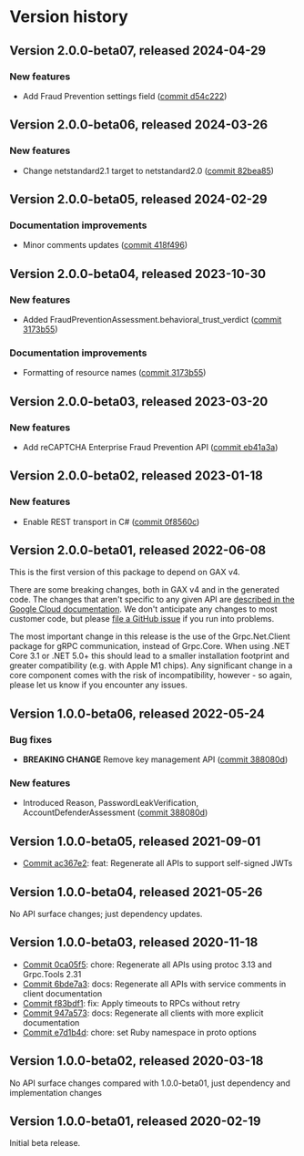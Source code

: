 # Version history

## Version 2.0.0-beta07, released 2024-04-29

### New features

- Add Fraud Prevention settings field ([commit d54c222](https://github.com/googleapis/google-cloud-dotnet/commit/d54c22206f0160a5cb1eb98d43b0d2c9740a741b))

## Version 2.0.0-beta06, released 2024-03-26

### New features

- Change netstandard2.1 target to netstandard2.0 ([commit 82bea85](https://github.com/googleapis/google-cloud-dotnet/commit/82bea850661975b9750ac30753528cc9d2e05240))

## Version 2.0.0-beta05, released 2024-02-29

### Documentation improvements

- Minor comments updates ([commit 418f496](https://github.com/googleapis/google-cloud-dotnet/commit/418f496915ce5047c5044f0a6ecd43b61316ba6f))

## Version 2.0.0-beta04, released 2023-10-30

### New features

- Added FraudPreventionAssessment.behavioral_trust_verdict ([commit 3173b55](https://github.com/googleapis/google-cloud-dotnet/commit/3173b555a518bf91958a460ad0f5577fe7488595))

### Documentation improvements

- Formatting of resource names ([commit 3173b55](https://github.com/googleapis/google-cloud-dotnet/commit/3173b555a518bf91958a460ad0f5577fe7488595))

## Version 2.0.0-beta03, released 2023-03-20

### New features

- Add reCAPTCHA Enterprise Fraud Prevention API ([commit eb41a3a](https://github.com/googleapis/google-cloud-dotnet/commit/eb41a3adb0a58af0445742dc390b0da61f9b3784))

## Version 2.0.0-beta02, released 2023-01-18

### New features

- Enable REST transport in C# ([commit 0f8560c](https://github.com/googleapis/google-cloud-dotnet/commit/0f8560c840725bf41bc060c8beecafc7d99f38eb))

## Version 2.0.0-beta01, released 2022-06-08

This is the first version of this package to depend on GAX v4.

There are some breaking changes, both in GAX v4 and in the generated
code. The changes that aren't specific to any given API are [described in the Google Cloud
documentation](https://cloud.google.com/dotnet/docs/reference/help/breaking-gax4).
We don't anticipate any changes to most customer code, but please [file a
GitHub issue](https://github.com/googleapis/google-cloud-dotnet/issues/new/choose)
if you run into problems.

The most important change in this release is the use of the Grpc.Net.Client package
for gRPC communication, instead of Grpc.Core. When using .NET Core 3.1 or .NET 5.0+
this should lead to a smaller installation footprint and greater compatibility (e.g.
with Apple M1 chips). Any significant change in a core component comes with the risk
of incompatibility, however - so again, please let us know if you encounter any
issues.
## Version 1.0.0-beta06, released 2022-05-24

### Bug fixes

- **BREAKING CHANGE** Remove key management API ([commit 388080d](https://github.com/googleapis/google-cloud-dotnet/commit/388080deee4af00ea62e2b43f115fc53becb38cb))

### New features

- Introduced Reason, PasswordLeakVerification, AccountDefenderAssessment ([commit 388080d](https://github.com/googleapis/google-cloud-dotnet/commit/388080deee4af00ea62e2b43f115fc53becb38cb))

## Version 1.0.0-beta05, released 2021-09-01

- [Commit ac367e2](https://github.com/googleapis/google-cloud-dotnet/commit/ac367e2): feat: Regenerate all APIs to support self-signed JWTs

## Version 1.0.0-beta04, released 2021-05-26

No API surface changes; just dependency updates.

## Version 1.0.0-beta03, released 2020-11-18

- [Commit 0ca05f5](https://github.com/googleapis/google-cloud-dotnet/commit/0ca05f5): chore: Regenerate all APIs using protoc 3.13 and Grpc.Tools 2.31
- [Commit 6bde7a3](https://github.com/googleapis/google-cloud-dotnet/commit/6bde7a3): docs: Regenerate all APIs with service comments in client documentation
- [Commit f83bdf1](https://github.com/googleapis/google-cloud-dotnet/commit/f83bdf1): fix: Apply timeouts to RPCs without retry
- [Commit 947a573](https://github.com/googleapis/google-cloud-dotnet/commit/947a573): docs: Regenerate all clients with more explicit documentation
- [Commit e7d1b4d](https://github.com/googleapis/google-cloud-dotnet/commit/e7d1b4d): chore: set Ruby namespace in proto options

## Version 1.0.0-beta02, released 2020-03-18

No API surface changes compared with 1.0.0-beta01, just dependency
and implementation changes

## Version 1.0.0-beta01, released 2020-02-19

Initial beta release.
